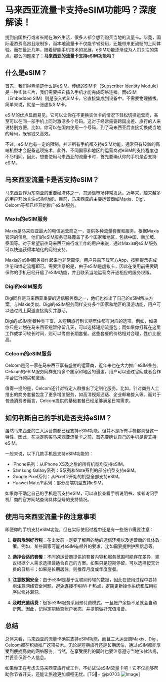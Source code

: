 # 马来西亚流量卡支持eSIM功能吗？深度解读！

提到出国旅行或者长期在海外生活，很多人都会想到购买当地的流量卡。毕竟，国际漫游费高昂且限制多，而本地流量卡不仅能节省费用，还能带来更流畅的上网体验。而在最近几年，随着智能手机技术的发展，eSIM功能逐渐成为人们关注的焦点。那么问题来了：**马来西亚的流量卡支持eSIM功能吗？**

## 什么是eSIM？

首先，我们得弄清楚什么是eSIM。传统的SIM卡（Subscriber Identity Module）是一种实体卡片，我们需要把它插入手机才能完成网络连接。而eSIM（Embedded SIM）则是嵌入式SIM卡，它直接集成到设备中，不需要物理插拔。简单来说，就是一张虚拟SIM卡。

eSIM的优点显而易见。它可以让你在不更换实体卡的情况下轻松切换运营商，甚至可以在同一部手机上同时激活多个号码。这对于经常需要跨国出差、旅行的人来说特别方便。比如，你可以在国内使用一个号码，到了马来西亚后直接切换成当地的号码，既省钱又高效。

不过，eSIM也有一定的限制。并非所有手机都支持eSIM功能，通常只有较新的高端机型才会配备这项技术。此外，不同国家和地区的运营商对eSIM的支持程度也不尽相同。因此，想要使用马来西亚的流量卡时，首先要确认你的手机是否支持eSIM。

## 马来西亚流量卡是否支持eSIM？

马来西亚作为东南亚的重要经济体之一，其通信市场非常发达。近年来，越来越多的用户开始关注eSIM功能。目前，马来西亚的主要运营商如Maxis、Digi、Celcom等都已经开始推广eSIM服务。

### Maxis的eSIM服务

Maxis是马来西亚最大的电信运营商之一，提供多种流量套餐和服务。根据Maxis官网的信息，他们的eSIM服务已经覆盖了多个国家和地区，包括中国、新加坡、泰国等。对于希望前往马来西亚旅行或工作的用户来说，通过Maxis的eSIM服务可以快速获得本地化的网络支持。

Maxis的eSIM服务操作起来也非常简便。用户只需下载官方App，按照提示完成注册和绑定流程即可。需要注意的是，由于eSIM是虚拟卡，因此在使用前需要确保你的手机已经开启了eSIM功能，并且联系当地运营商开通相应的服务权限。

### Digi的eSIM服务

Digi同样是马来西亚重要的通信服务商之一，他们也推出了自己的eSIM解决方案。与Maxis类似，Digi的eSIM服务同样支持多个国家和地区的漫游功能，用户可以通过线上渠道直接购买并激活。

Digi的eSIM套餐种类丰富，从短期旅行到长期居住都有对应的选项。例如，如果你只是计划在马来西亚短暂停留几天，可以选择短期流量包；而如果你打算在这里工作或学习较长时间，则可以考虑长期套餐。这些套餐的价格相对合理，性价比很高。

### Celcom的eSIM服务

Celcom是另一家在马来西亚享有盛誉的运营商，近年来也在大力推广eSIM业务。Celcom的eSIM服务同样支持多个国家和地区的漫游，用户可以通过官网或者合作平台进行购买和激活。

值得一提的是，Celcom还针对特定人群推出了定制化服务。比如，针对商务人士推出的商务套餐包含了更多增值服务，如高清视频通话、企业邮箱接入等。而对于普通消费者而言，Celcom提供的基础套餐已经足够满足日常需求。

## 如何判断自己的手机是否支持eSIM？

虽然马来西亚的三大运营商都已经支持eSIM功能，但并不是所有手机都具备这一特性。因此，在决定购买马来西亚流量卡之前，首先要确认自己的手机是否支持eSIM。

一般来说，以下几款手机是支持eSIM功能的：

- iPhone系列：从iPhone XS及之后的所有机型均支持eSIM。
- Samsung Galaxy系列：S系列和Note系列的部分机型支持eSIM。
- Google Pixel系列：从Pixel 2开始的机型全部支持eSIM。
- Huawei Mate/P系列：部分高端机型支持eSIM。

如果你不确定自己的手机是否支持eSIM，可以直接查看手机说明书，或者访问手机厂商的官方网站查询具体型号的支持情况。

## 使用马来西亚流量卡的注意事项

即便你的手机支持eSIM功能，但在实际使用过程中还是有一些细节需要注意：

1. **提前规划好行程**：在出发前一定要了解目的地的通信环境以及运营商的具体政策。例如，某些国家可能对eSIM有额外的要求，比如需要提供护照信息等。
   
2. **选择合适的套餐**：不同的运营商提供的套餐内容和服务范围可能存在差异，建议根据个人需求选择最适合自己的方案。如果只是短期停留，可以选择按天计费的日租卡；如果是长期居住，则推荐月度或年度套餐。

3. **注意数据安全**：由于eSIM是基于互联网传输的数据，因此在使用过程中要特别注意网络安全问题。避免连接不明Wi-Fi热点，定期更新操作系统和应用程序以修补漏洞。

4. **及时充值续费**：很多eSIM服务采用预付费模式，一旦账户余额不足就会自动断网。因此，记得定期检查账户状态，并提前做好充值准备。

## 总结

总体来看，马来西亚的流量卡确实支持eSIM功能，而且三大运营商Maxis、Digi、Celcom都在积极推广这项技术。无论是短期旅行还是长期居住，通过eSIM都能享受到便捷高效的网络服务。当然，在享受便利的同时也要注意遵守当地法律法规，并妥善保管个人信息。

如果你正在考虑去马来西亚旅行或工作，不妨试试eSIM流量卡吧！它不仅能够帮助你节省开支，还能让旅途更加顺畅无忧。[TG💪+ @jx0703 ![Image](https://github.com/user-attachments/assets/dbca1d08-cadb-493c-b0ec-ad6f7a83f270)]